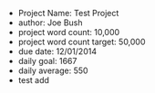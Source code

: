  * Project Name: Test Project
 * author: Joe Bush
 * project word count: 10,000
 * project word count target: 50,000 
 * due date: 12/01/2014
 * daily goal: 1667
 * daily average: 550
 * test add
